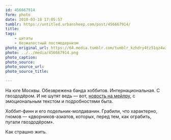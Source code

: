 ```yaml
---
id: 456667914
form: photo
date: 2010-03-18 17:05:57
tumblr: https://untitled.urbansheep.com/post/456667914/
title:
tags:
    - цитаты
    - безжалостный постмодернизм
photo_original_url: https://64.media.tumblr.com/tumblr_kzhdry4tz51qz4wzio1_540.png
photo: ../../media/456667914.png
photo_caption:
photo_source:
photo_source_url:
photo_source_title:

---
```


<p>На юге Москвы. Обезврежена банда хоббитов. Интернациональная. С гвоздодёром. И не шутят ведь — вот, <a href="http://news.mail.ru/society/3435971/">новость на мейлру</a>, с эмоциональным текстом и подробностями быта.</p>

<p>Хоббит-финн и его подельник-молдаванин. Грабили, что характерно, гномов — «дворников-азиатов, которых, перед тем, как ограбить, пугали гвоздодёром».</p>

<p>Как страшно жить.</p>
